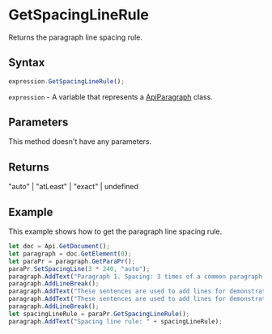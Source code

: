 # GetSpacingLineRule

Returns the paragraph line spacing rule.

## Syntax

```javascript
expression.GetSpacingLineRule();
```

`expression` - A variable that represents a [ApiParagraph](../ApiParagraph.md) class.

## Parameters

This method doesn't have any parameters.

## Returns

"auto" \| "atLeast" \| "exact" \| undefined

## Example

This example shows how to get the paragraph line spacing rule.

```javascript editor-docx
let doc = Api.GetDocument();
let paragraph = doc.GetElement(0);
let paraPr = paragraph.GetParaPr();
paraPr.SetSpacingLine(3 * 240, "auto");
paragraph.AddText("Paragraph 1. Spacing: 3 times of a common paragraph line spacing.");
paragraph.AddLineBreak();
paragraph.AddText("These sentences are used to add lines for demonstrative purposes. ");
paragraph.AddText("These sentences are used to add lines for demonstrative purposes. ");
paragraph.AddLineBreak();
let spacingLineRule = paraPr.GetSpacingLineRule();
paragraph.AddText("Spacing line rule: " + spacingLineRule);
```
